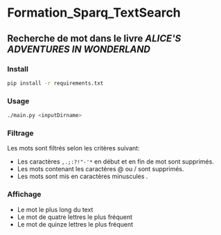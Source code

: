 # Formation_Sparq_TextSearch
## Recherche de mot dans le livre _ALICE'S ADVENTURES IN WONDERLAND_

### Install
```sh
pip install -r requirements.txt
```
### Usage
```sh
./main.py <inputDirname>
```

### Filtrage
Les mots sont filtrés selon les critères suivant:
- Les caractères `,.;:?!"-'*` en début et en fin de mot sont supprimés.
- Les mots contenant les caractères @ ou / sont supprimés.
- Les mots sont mis en caractères minuscules .

### Affichage
- Le mot le plus long du text
- Le mot de quatre lettres le plus fréquent
- Le mot de quinze lettres le plus fréquent
